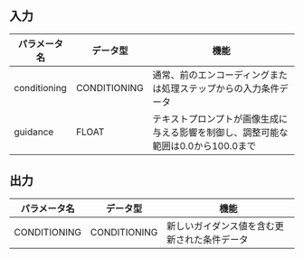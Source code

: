 
## 入力

| パラメータ名 | データ型 | 機能 |
|--------------|----------|------|
| conditioning | CONDITIONING | 通常、前のエンコーディングまたは処理ステップからの入力条件データ |
| guidance | FLOAT | テキストプロンプトが画像生成に与える影響を制御し、調整可能な範囲は0.0から100.0まで |

## 出力

| パラメータ名 | データ型 | 機能 |
|--------------|----------|------|
| CONDITIONING | CONDITIONING | 新しいガイダンス値を含む更新された条件データ |
